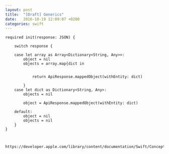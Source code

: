 ```yaml
---
layout: post
title:  "[Draft] Generics"
date:   2016-10-19 12:09:07 +0200
categories: swift
---
```




    required init(response: JSON) {
        
        switch response {
            
        case let array as Array<Dictionary<String, Any>>:
            object = nil
            objects = array.map{dict in
                
                
                return ApiResponse.mappedObject(withEntity: dict)
                
            }
        case let dict as Dictionary<String, Any>:
            objects = nil
            
            object = ApiResponse.mappedObject(withEntity: dict)
            
        default:
            object = nil
            objects = nil
        }
    }
	
	
	
	https://developer.apple.com/library/content/documentation/Swift/Conceptual/Swift_Programming_Language/Closures.html